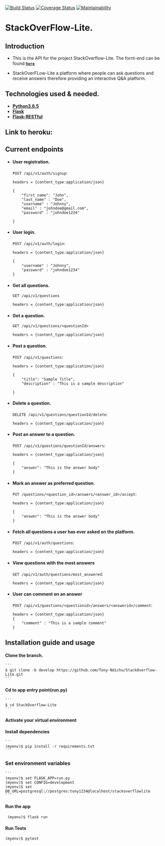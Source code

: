 [![Build Status](https://travis-ci.com/Tony-Ndichu/StackOverflow-Lite..svg?branch=develop&cacheBuster=1)](https://travis-ci.com/Tony-Ndichu/StackOverflow-Lite.)
[![Coverage Status](https://coveralls.io/repos/github/Tony-Ndichu/StackOverflow-Lite./badge.svg?branch=develop)](https://coveralls.io/github/Tony-Ndichu/StackOverflow-Lite.?branch=develop)
[![Maintainability](https://api.codeclimate.com/v1/badges/c10ba3fef8ed9ae5b71c/maintainability)](https://codeclimate.com/github/Tony-Ndichu/StackOverflow-Lite./maintainability)
# StackOverFlow-Lite.

## Introduction
* This is the API for the project StackOverflow-Lite. The fornt-end can be found  **[```here```](https://github.com/Tony-Ndichu/StackOverflow-Lite)**

* StackOverFLow-Lite a platform where people can ask questions and receive answers therefore providing an interactive Q&A platform.


## Technologies used & needed.
* **[Python3.6.5](https://www.python.org/downloads/release/python-365/)**
* **[Flask](flask.pocoo.org/)**
* **[Flask-RESTful](https://flask-restful.readthedocs.io/en/latest/)**

## Link to heroku:

## Current endpoints

* #### User registration.
    `POST /api/v1/auth/signup`: 
    ```
    headers = {content_type:application/json}

    {
        "first_name": "John",
        "last_name" : "Doe",
        "username" : "Johnny",
        "email" : "johndoe@gmail.com",
        "password" : "johndoe1234"

    }
    ```

* #### User login.
    `POST /api/v1/auth/login`: 
    ```
    headers = {content_type:application/json}

    {
        "username" : "Johnny",
        "password" : "johndoe1234"
    }
    ```

* #### Get all questions.
    `GET /api/v1/questions`
    ```
    headers = {content_type:application/json}
    ```


* #### Get a question.   
    `GET /api/v1/questions/<questionId>` 
    ```
    headers = {content_type:application/json} 
    ```
    
* #### Post a question.
    `POST /api/v1/questions`: 
    ```
    headers = {content_type:application/json}

    {
        "title": "Sample Title",
        "description" : "This is a sample description"

    }
    ```

* #### Delete a question.
    `DELETE /api/v1/questions/questionId/delete`:
    ```
    headers = {content_type:application/json}

    ```


* #### Post an answer to a question.
    `POST /api/v1/questions/questionId/answers`:
    ```
    headers = {content_type:application/json}

    {
        "answer": "This is the answer body"
    }
    ```
* #### Mark an answer as preferred question.
    `PUT /questions/<question_id>/answers/<answer_id>/accept`:
    ```
    headers = {content_type:application/json}

    {
        "answer": "This is the answer body"
    }
    ```

* #### Fetch all questions a user has ever asked on the platform.
    `POST /api/v1/auth/questions`:
    ```
    headers = {content_type:application/json}

    ```

* #### View questions with the most answers

    `GET /api/v1/auth/questions/most_answered`:
    ```
    headers = {content_type:application/json}

    ```
* #### User can comment on an answer

    `POST /api/v1/questions/<questionid>/answers/<answerid>/comment`:
    ```
    headers = {content_type:application/json}
    {
        "comment" : "This is a sample comment"
    }

    ```



## Installation guide and usage

 #### **Clone the branch.**
    ```
    $ git clone -b develop https://github.com/Tony-Ndichu/StackOverflow-Lite.git
    ```
 #### **Cd to app entry point(run.py)**
    ```
    $ cd StackOverflow-Lite   
    ```
 #### **Activate your virtual environment**
 
 #### **Install dependencies**
    ```
    (myenv)$ pip install -r requirements.txt
    ```
### **Set environment variables**
    ```
    (myenv)$ set FLASK_APP=run.py
    (myenv)$ set CONFIG=development
    (myenv)$ set DB_URL=postgresql://postgres:tony1234@localhost/stackoverflowlite
    ```

#### **Run the app**
   ```
    (myenv)$ flask run
   ```
#### **Run Tests**
  ```
  (myenv)$ pytest
  ```




